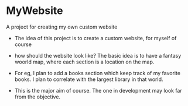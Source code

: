 # MyWebsite
A project for creating my own custom website

* The idea of this project is to create a custom website, for myself of course

* how should the website look like? The basic idea is to have a fantasy woorld map, where each section is a location on the map.

* For eg, I plan to add a books section which keep track of my favorite books. I plan to correlate with the largest library in that world. 

* This is the major aim of course. The one in development may look far from the objective. 
